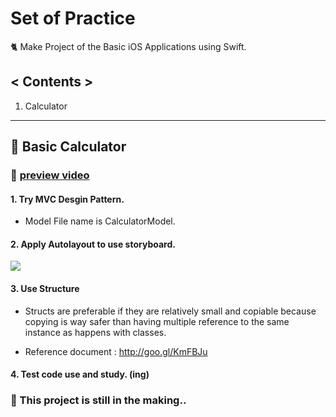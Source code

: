 # Set of Practice
🐈 Make Project of the Basic iOS Applications using Swift.

## < Contents >
1. Calculator

***

## 🌙 Basic Calculator

### 📼 [preview video](https://youtu.be/VKSnMj04a1M)

#### 1. Try MVC Desgin Pattern.
- Model File name is CalculatorModel.

#### 2. Apply Autolayout to use storyboard.
![](http://cfile5.uf.tistory.com/image/24510837580736550CC08D)

#### 3. Use Structure
- Structs are preferable if they are relatively small and copiable because copying is way safer than having multiple reference to the same instance as happens with classes.

- Reference document : http://goo.gl/KmFBJu

#### 4. Test code use and study. (ing)

### 🤖 This project is still in the making..